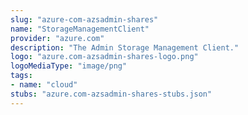 ```yaml
---
slug: "azure-com-azsadmin-shares"
name: "StorageManagementClient"
provider: "azure.com"
description: "The Admin Storage Management Client."
logo: "azure.com-azsadmin-shares-logo.png"
logoMediaType: "image/png"
tags:
- name: "cloud"
stubs: "azure.com-azsadmin-shares-stubs.json"
---
```

